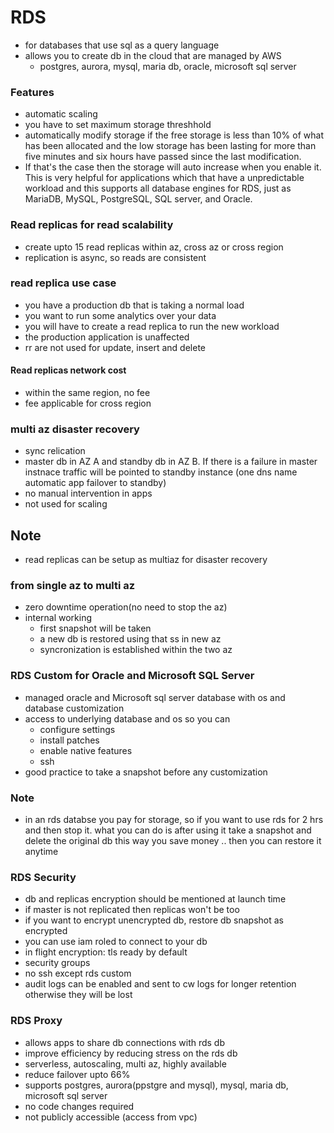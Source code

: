 # RDS

- for databases that use sql as a query language
- allows you to create db in the cloud that are managed by AWS
  - postgres, aurora, mysql, maria db, oracle, microsoft sql server
 
### Features
- automatic scaling
- you have to set maximum storage threshhold
- automatically modify storage if the free storage is less than 10% of what has been allocated and the low storage has been lasting for more than five minutes and six hours have passed since the last modification.
- If that's the case then the storage will auto increase when you enable it. This is very helpful for applications which that have a unpredictable workload and this supports all database engines for RDS, just as MariaDB, MySQL, PostgreSQL, SQL server, and Oracle.

### Read replicas for read scalability
- create upto 15 read replicas within az, cross az or cross region
- replication is async, so reads are consistent

### read replica use case
- you have a production db that is taking a normal load
- you want to run some analytics over your data
- you will have to create a read replica to run the new workload
- the production application is unaffected
- rr are not used for update, insert and delete

#### Read replicas network cost
- within the same region, no fee
- fee applicable for cross region

### multi az disaster recovery
- sync relication
- master db in AZ A and standby db in AZ B. If there is a failure in master instnace traffic will be pointed to standby instance (one dns name automatic app failover to standby)
- no manual intervention in apps
- not used for scaling

## Note
- read replicas can be setup as multiaz for disaster recovery

### from single az to multi az
- zero downtime operation(no need to stop the az)
- internal working
  - first snapshot will be taken
  - a new db is restored using that ss in new az
  - syncronization is established within the two az
  


### RDS Custom for Oracle and Microsoft SQL Server
- managed oracle and Microsoft sql server database with os and database customization
- access to underlying database and os so you can
  - configure settings
  - install patches
  - enable native features
  - ssh
- good practice to take a snapshot before any customization


### Note
- in an rds databse you pay for storage, so if you want to use rds for 2 hrs and then stop it. what you can do is after using it take a snapshot and delete the original db this way you save money .. then you can restore it anytime

### RDS Security
- db and replicas encryption should be mentioned at launch time
- if master is not replicated then replicas won't be too
- if you want to encrypt unencrypted db, restore db snapshot as encrypted
- you can use iam roled to connect to your db
- in flight encryption: tls ready by default
- security groups
- no ssh except rds custom
- audit logs can be enabled and sent to cw logs for longer retention otherwise they will be lost

### RDS Proxy
- allows apps to share db connections with rds db
- improve efficiency by reducing stress on the rds db
- serverless, autoscaling, multi az, highly available
- reduce failover upto 66%
- supports postgres, aurora(ppstgre and mysql), mysql, maria db, microsoft sql server
- no code changes required
- not publicly accessible (access from vpc)







